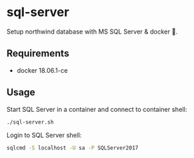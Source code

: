 # sql-server

Setup northwind database with MS SQL Server & docker 🐳.

## Requirements

* docker 18.06.1-ce

## Usage

Start SQL Server in a container and connect to container shell:

```bash
./sql-server.sh
```

Login to SQL Server shell:

```bash
sqlcmd -S localhost -U sa -P SQLServer2017
```
